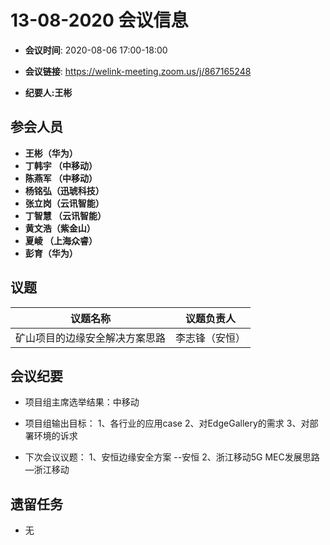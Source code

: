 # 13-08-2020 会议信息  

-  **会议时间**: 2020-08-06  17:00-18:00
-  **会议链接**: https://welink-meeting.zoom.us/j/867165248 

-  **纪要人:王彬**   

## 参会人员
-  **王彬（华为）** 
-  **丁韩宇 （中移动）** 
-  **陈燕军 （中移动）** 
-  **杨铭弘（迅琥科技）**  
-  **张立岗（云讯智能）**
-  **丁智慧 （云讯智能）**  
-  **黄文浩（紫金山）**  
-  **夏崚 （上海众睿）**  
-  **彭育（华为）**  



## 议题

议题名称 | 议题负责人
---- | ----
矿山项目的边缘安全解决方案思路 | 李志锋（安恒）

 

## 会议纪要
- 项目组主席选举结果：中移动
-   项目组输出目标：
1、各行业的应用case
2、对EdgeGallery的需求
3、对部署环境的诉求

- 下次会议议题：
1、安恒边缘安全方案  --安恒
2、浙江移动5G MEC发展思路—浙江移动

## 遗留任务
-   无